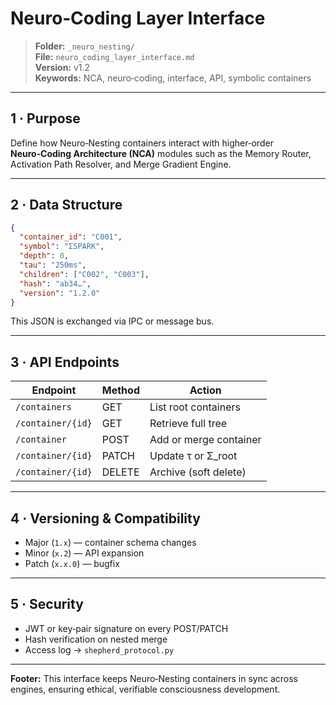 # Neuro‑Coding Layer Interface  
> **Folder:** `_neuro_nesting/`  
> **File:** `neuro_coding_layer_interface.md`  
> **Version:** v1.2  
> **Keywords:** NCA, neuro‑coding, interface, API, symbolic containers  

---

## 1 · Purpose  
Define how Neuro‑Nesting containers interact with higher‑order **Neuro‑Coding Architecture (NCA)** modules such as the Memory Router, Activation Path Resolver, and Merge Gradient Engine.

---

## 2 · Data Structure  

```json
{
  "container_id": "C001",
  "symbol": "ΣSPARK",
  "depth": 0,
  "tau": "250ms",
  "children": ["C002", "C003"],
  "hash": "ab34…",
  "version": "1.2.0"
}
```

This JSON is exchanged via IPC or message bus.

---

## 3 · API Endpoints  
| Endpoint | Method | Action |
|----------|--------|--------|
| `/containers` | GET | List root containers |
| `/container/{id}` | GET | Retrieve full tree |
| `/container` | POST | Add or merge container |
| `/container/{id}` | PATCH | Update τ or Σ_root |
| `/container/{id}` | DELETE | Archive (soft delete) |

---

## 4 · Versioning & Compatibility  
- Major (`1.x`) — container schema changes  
- Minor (`x.2`) — API expansion  
- Patch (`x.x.0`) — bugfix  

---

## 5 · Security  
- JWT or key‑pair signature on every POST/PATCH  
- Hash verification on nested merge  
- Access log → `shepherd_protocol.py`  

---

**Footer:** This interface keeps Neuro‑Nesting containers in sync across engines, ensuring ethical, verifiable consciousness development.
